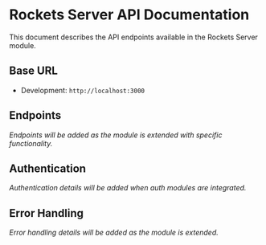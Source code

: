 # Rockets Server API Documentation

This document describes the API endpoints available in the Rockets Server module.

## Base URL

- Development: `http://localhost:3000`

## Endpoints

*Endpoints will be added as the module is extended with specific functionality.*

## Authentication

*Authentication details will be added when auth modules are integrated.*

## Error Handling

*Error handling details will be added as the module is extended.*
